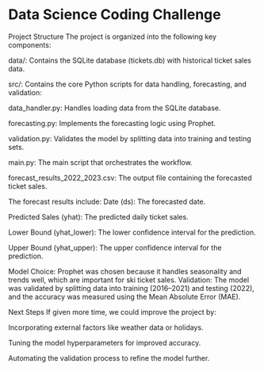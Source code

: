 # Data Science Coding Challenge
Project Structure
The project is organized into the following key components:

data/: Contains the SQLite database (tickets.db) with historical ticket sales data.

src/: Contains the core Python scripts for data handling, forecasting, and validation:

data_handler.py: Handles loading data from the SQLite database.

forecasting.py: Implements the forecasting logic using Prophet.

validation.py: Validates the model by splitting data into training and testing sets.

main.py: The main script that orchestrates the workflow.

forecast_results_2022_2023.csv: The output file containing the forecasted ticket sales.

The forecast results include:
Date (ds): The forecasted date.

Predicted Sales (yhat): The predicted daily ticket sales.

Lower Bound (yhat_lower): The lower confidence interval for the prediction.

Upper Bound (yhat_upper): The upper confidence interval for the prediction.

Model Choice:
Prophet was chosen because it handles seasonality and trends well, which are important for ski ticket sales.
Validation:
The model was validated by splitting data into training (2016–2021) and testing (2022), and the accuracy was measured using the Mean Absolute Error (MAE).

Next Steps
If given more time, we could improve the project by:

Incorporating external factors like weather data or holidays.

Tuning the model hyperparameters for improved accuracy.

Automating the validation process to refine the model further.